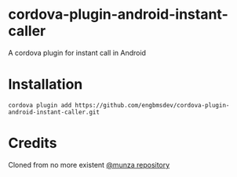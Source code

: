cordova-plugin-android-instant-caller
=====================================

A cordova plugin for instant call in Android

# Installation

	cordova plugin add https://github.com/engbmsdev/cordova-plugin-android-instant-caller.git
		

# Credits

Cloned from no more existent [@munza repository](https://github.com/munza)

